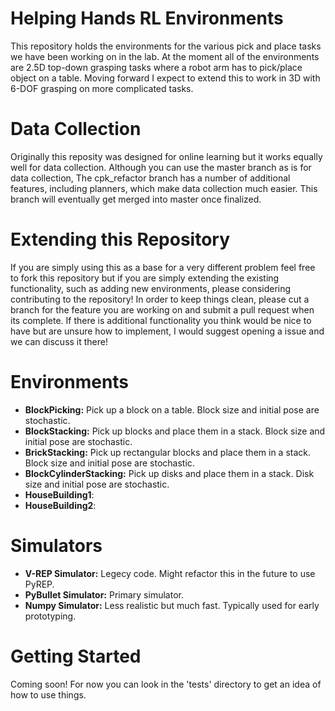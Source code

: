 # Helping Hands RL Environments 
This repository holds the environments for the various pick and place tasks we have been working on in the lab. At the moment all 
of the environments are 2.5D top-down grasping tasks where a robot arm has to pick/place object on a table. Moving forward I
expect to extend this to work in 3D with 6-DOF grasping on more complicated tasks. 

# Data Collection
Originally this reposity was designed for online learning but it works equally well for data collection. Although you can use the
master branch as is for data collection, The cpk_refactor branch has a number of additional features, including planners, which
make data collection much easier. This branch will eventually get merged into master once finalized.

# Extending this Repository
If you are simply using this as a base for a very different problem feel free to fork this repository but if you are simply 
extending the existing functionality, such as adding new environments, please considering contributing to the repository! 
In order to keep things clean, please cut a branch for the feature you are working on and submit a pull request when its complete.
If there is additional functionality you think would be nice to have but are unsure how to implement, I would suggest opening a 
issue and we can discuss it there!

# Environments
- **BlockPicking:** Pick up a block on a table. Block size and initial pose are stochastic.
- **BlockStacking:** Pick up blocks and place them in a stack. Block size and initial pose are 
                     stochastic.
- **BrickStacking:** Pick up rectangular blocks and place them in a stack. Block size and initial pose are 
                     stochastic.
- **BlockCylinderStacking:** Pick up disks and place them in a stack. Disk size and initial pose are 
                             stochastic.
- **HouseBuilding1**:
- **HouseBuilding2**:

# Simulators
- **V-REP Simulator:** Legecy code. Might refactor this in the future to use PyREP. 
- **PyBullet Simulator:** Primary simulator.
- **Numpy Simulator:** Less realistic but much fast. Typically used for early prototyping.

# Getting Started
Coming soon! For now you can look in the 'tests' directory to get an idea of how to use things.
